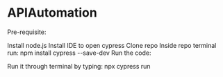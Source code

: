 # APIAutomation
Pre-requisite:

Install node.js
Install IDE to open cypress
Clone repo
Inside repo terminal run: npm install cypress --save-dev
Run the code:

Run it through terminal by typing: npx cypress run
